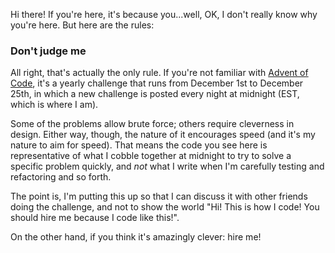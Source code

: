 Hi there!  If you're here, it's because you...well, OK, I don't really know why you're here.  But here are the rules:

### Don't judge me

All right, that's actually the only rule.  If you're not familiar with [Advent of Code](https://adventofcode.com/), it's a yearly challenge that runs from December 1st to December 25th, in which a new challenge is posted every night at midnight (EST, which is where I am).

Some of the problems allow brute force; others require cleverness in design.  Either way, though, the nature of it encourages speed (and it's my nature to aim for speed).  That means the code you see here is representative of what I cobble together at midnight to try to solve a specific problem quickly, and *not* what I write when I'm carefully testing and refactoring and so forth.

The point is, I'm putting this up so that I can discuss it with other friends doing the challenge, and not to show the world "Hi! This is how I code! You should hire me because I code like this!".

On the other hand, if you think it's amazingly clever: hire me!